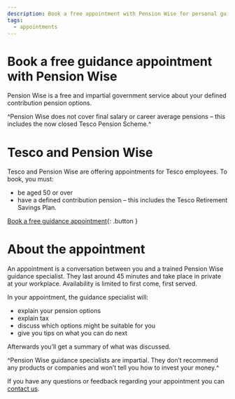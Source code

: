 ```yaml
---
description: Book a free appointment with Pension Wise for personal guidance on your pension pot options.
tags:
  - appointments
---
```


# Book a free guidance appointment with Pension Wise

Pension Wise is a free and impartial government service about your defined contribution pension options.

^Pension Wise does not cover final salary or career average pensions – this includes the now closed Tesco Pension Scheme.^

# Tesco and Pension Wise

Tesco and Pension Wise are offering appointments for Tesco employees. To book, you must:

-  be aged 50 or over
-  have a defined contribution pension – this includes the Tesco Retirement Savings Plan.

[Book a free guidance appointment](/en/employers/1/locations){: .button }

# About the appointment

An appointment is a conversation between you and a trained Pension Wise guidance specialist. They last around 45 minutes and take place in private at your workplace. Availability is limited to first come, first served.

In your appointment, the guidance specialist will:

- explain your pension options
- explain tax
- discuss which options might be suitable for you
- give you tips on what you can do next

Afterwards you’ll get a summary of what was discussed.

^Pension Wise guidance specialists are impartial. They don’t recommend any products or companies and won’t tell you how to invest your money.^

If you have any questions or feedback regarding your appointment you can [contact us](/en/feedback/new?feedback[feedback_type]=tesco).
